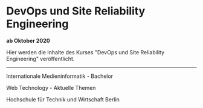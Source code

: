 # DevOps und Site Reliability Engineering

__ab Oktober 2020__

Hier werden die Inhalte des Kurses "DevOps und Site Reliability Engineering" veröffentlicht.

---

Internationale Medieninformatik - Bachelor

Web Technology - Aktuelle Themen

Hochschule für Technik und Wirtschaft Berlin
